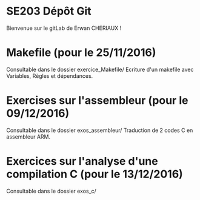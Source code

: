 # SE203 Dépôt Git

Bienvenue sur le gitLab de Erwan CHERIAUX !

# Makefile (pour le 25/11/2016)

Consultable dans le dossier exercice_Makefile/
Ecriture d'un makefile avec Variables, Règles et dépendances.

# Exercises sur l'assembleur (pour le 09/12/2016)

Consultable dans le dossier exos_assembleur/
Traduction de 2 codes C en assembleur ARM.

# Exercices sur l'analyse d'une compilation C (pour le 13/12/2016)

Consultable dans le dossier exos_c/
